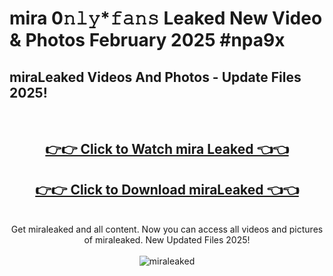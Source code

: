 # mira 0𝚗𝚕𝚢*𝚏𝚊𝚗𝚜 Leaked New Video & Photos February 2025 #npa9x

<h2>miraLeaked Videos And Photos - Update Files 2025!</h2>
<br>
<div align="center">
<h2><a href="https://mediaupload.pro?title=mira&ref=11F" rel="nofollow">👉👉 Click to Watch mira Leaked 👈👈</a></h2>
<h2><a href="https://mediaupload.pro?title=mira&ref=11F" rel="nofollow">👉👉 Click to Download miraLeaked 👈👈</a></h2>
<br>
Get miraleaked and all content. Now you can access all videos and pictures of miraleaked. New Updated Files 2025!
<br>
<br>
<a href="https://mediaupload.pro?title=mira&ref=11F" rel="nofollow" data-target="animated-image.originalLink"><img src="https://i.ibb.co/Gkj2r4b/banner.png" alt="miraleaked" style="max-width: 100%; display: inline-block;" data-target="animated-image.originalImage"></a>
</div>
<br>

